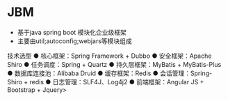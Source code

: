 # JBM
 
- 基于java spring boot 模块化企业级框架
- 主要由util;autoconfig;webjars等模块组成


技术选型
● 核心框架：Spring Framework + Dubbo
● 安全框架：Apache Shiro
● 任务调度：Spring + Quartz
● 持久层框架：MyBatis + MyBatis-Plus
● 数据库连接池：Alibaba Druid
● 缓存框架：Redis
● 会话管理：Spring-Shiro + redis
● 日志管理：SLF4J、Log4j2
● 前端框架：Angular JS + Bootstrap + Jquery> 


